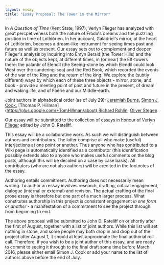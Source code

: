 ```yaml
---
layout: essay
title: "Essay Proposal: The Tower in the Mirror"
---
```

In *A Question of Time* (Kent State, 1997), Verlyn Flieger has analyzed with great percpetiveness both the nature of Frodo's dreams and the puzzling position in time of Lothlórien. In her account, Galadriel's mirror, at the heart of Lothlórien, becomes a dream-like instrument for seeing times past and future as well as present. Our essay sets out to complement and deepen Flieger's analysis by inquiring into Emyn Beraid (the Tower Hills) and the nature of the objects kept, at different times, in (or near) the Elf-towers there: the palantír of Elendil (the Seeing-stone by which Elendil could look West over the sundering-sea) and the Red Book, which recorded the events of the war of the Ring and the return of the king. We explore the (subtly different) ways by which each of these three objects - mirror, stone, and book - provide a meeting point of past and future in the present, of dream and waking life, and of Faërie and our Middle-earth.

Joint authors in alphabetical order (as of July 29): [Jeremiah Burns](https://plus.google.com/+JeremiahBurns/about), [Simon J. Cook](https://plus.google.com/+simoncook/about), [Thomas P. Hillman] (https://plus.google.com/+TomHillman/about),[Richard Rohlin](https://plus.google.com/+RichardRohlin/about), [Oliver Stegen](https://plus.google.com/+OliverStegen/about).

Our essay will be submitted to the collection of [essays in honour of Verlyn Flieger](http://sacnoths.blogspot.co.il/2015/05/verlyn-flieger-festschrit-call-for.html) edited by John D. Rateliff.

This essay will be a collaborative work. As such we will distinguish between authors and contributors. The latter comprise all who make (useful) interjections at one point or another. Thus anyone who has contributed to a Wiki page is automatically identified as a contributor (this identification possibly extends also to anyone who makes useful comments on the blog posts, although this will be decided on a case by case basis). All contributors (who are not also authors) will be credited in the footnotes of the essay.

Authoring entails commitment. Authoring does not necessarily mean writing. To author an essay involves research, drafting, critical engagement, dialogue (internal or external) and revision. The actual crafting of the final prose essay is therefore but one part of a much larger process. What constitutes authorship in this project is consistent engagement *in one form or another* - a manifestation of a commitment to see the project through from beginning to end.

The above proposal will be submitted to John D. Rateliff on or shortly after the first of August, together with a list of joint authors. While this list will set nothing in stone, and some people may both drop in and drop out of the project after August 1, it should at least approximate the final authorial roll call. Therefore, if you wish to be a joint author of this essay, and are ready to commit to seeing it through to the final draft some time before March 2016, please either email Simon J. Cook or add your name to the list of authors above before the end of July.
